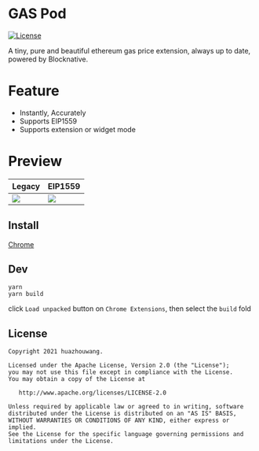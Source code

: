 # GAS Pod

[![License](https://img.shields.io/badge/license-Apache%202.0-blue.svg)](https://github.com/huazhouwang/gas_pod/blob/main/LICENSE)

A tiny, pure and beautiful ethereum gas price extension, always up to date, powered by Blocknative.

# Feature
* Instantly, Accurately
* Supports EIP1559
* Supports extension or widget mode

# Preview
| Legacy|   EIP1559   |
| ---- | ---- |
|  ![](https://user-images.githubusercontent.com/9532423/137582662-5102d82e-64ea-412b-9716-e10b37375513.png)    |  ![](https://user-images.githubusercontent.com/9532423/137582873-be1ca367-05d1-4b34-b7a7-78a39e29130b.png)|

## Install

[Chrome](https://chrome.google.com/webstore/detail/gas-pod/diobnnjkbkdpdgenhlgjanifmaimmppp)

## Dev

```
yarn
yarn build
```

click `Load unpacked` button on `Chrome Extensions`, then select the `build` fold

## License

    Copyright 2021 huazhouwang.

    Licensed under the Apache License, Version 2.0 (the "License");
    you may not use this file except in compliance with the License.
    You may obtain a copy of the License at

       http://www.apache.org/licenses/LICENSE-2.0

    Unless required by applicable law or agreed to in writing, software
    distributed under the License is distributed on an "AS IS" BASIS,
    WITHOUT WARRANTIES OR CONDITIONS OF ANY KIND, either express or implied.
    See the License for the specific language governing permissions and
    limitations under the License.
